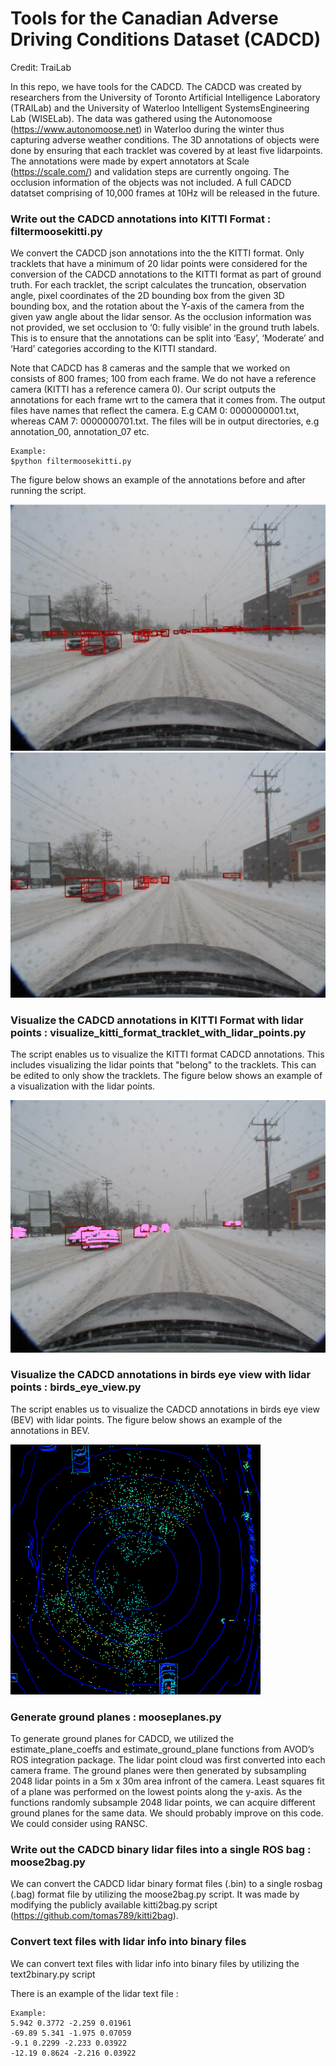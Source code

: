 # Tools for the Canadian Adverse Driving Conditions Dataset (CADCD)

Credit: TraiLab 

In this repo, we have tools for the CADCD. The CADCD was created by researchers from the University of Toronto Artificial Intelligence Laboratory (TRAILab) and 
the University of Waterloo Intelligent SystemsEngineering Lab (WISELab). The data was gathered using the 
Autonomoose (https://www.autonomoose.net) in Waterloo during the winter thus capturing adverse weather conditions. 
The 3D annotations of objects were done by ensuring that each tracklet was covered by at least five lidarpoints. 
The annotations were made by expert annotators at Scale (https://scale.com/) and validation steps are currently ongoing.
The occlusion information of the objects was not included. A full CADCD datatset comprising of 10,000 frames
at 10Hz will be released in the future. 


### Write out the CADCD annotations into KITTI Format : filtermoosekitti.py 

We convert the CADCD json annotations into the the KITTI format. Only tracklets that have a minimum of 20 lidar points were 
considered for the conversion of the CADCD annotations to the KITTI format as part of ground truth.
For each tracklet, the script calculates the truncation, observation angle, pixel coordinates of the 2D bounding box from the given 3D bounding box, and the rotation about the Y-axis of the camera from the given yaw angle about the lidar sensor. 
As the occlusion information was not provided, we set occlusion to ‘0: fully visible’ in the ground truth labels. 
This is to ensure that the annotations can be split into ‘Easy’, ‘Moderate’ and ‘Hard’ categories according to the KITTI standard.

Note that CADCD has 8 cameras and the sample that we worked on consists of 800 frames; 100 from each frame. We do not have a reference camera (KITTI has a reference camera 0). Our script outputs the annotations for each frame wrt to the camera that it comes from. The output files have names that reflect the camera. E.g CAM 0: 0000000001.txt, whereas CAM 7: 0000000701.txt. The files will be in output directories, e.g annotation_00, annotation_07 etc.


	Example:
	$python filtermoosekitti.py


The figure below shows an example of the annotations before and after running the script. 


![alt text](https://github.com/asvath/cadcd/blob/master/pics/annotations_before_conversion.png)
![alt text](https://github.com/asvath/cadcd/blob/master/pics/annotations_after_conversion.png)

### Visualize the CADCD annotations in KITTI Format with lidar points : visualize_kitti_format_tracklet_with_lidar_points.py

The script enables us to visualize the KITTI format CADCD annotations. This includes visualizing the lidar points that "belong" to the tracklets. This can be edited to only show the tracklets. The figure below shows an example of a visualization with the lidar points.

![alt text](https://github.com/asvath/cadcd/blob/master/pics/tracklets_w_lidar.png)


### Visualize the CADCD annotations in birds eye view with lidar points : birds_eye_view.py

The script enables us to visualize the CADCD annotations in birds eye view (BEV) with lidar points. The figure below shows an example of the annotations in BEV.

<img src="https://github.com/asvath/cadcd/blob/master/pics/moose_bev_11.png" width="400" height="400">


### Generate ground planes : mooseplanes.py
To generate ground planes for CADCD, we utilized the estimate_plane_coeffs and estimate_ground_plane functions from AVOD’s ROS integration package. The lidar point cloud was first converted into each camera frame. The ground planes were then generated by subsampling 2048 lidar points in a 5m x 30m area infront of the camera. Least squares fit of a plane was performed on the lowest points along the y-axis. As the functions randomly subsample 2048 lidar points, we can acquire different ground planes for the same data. We should probably improve on this code. We could consider using RANSC. 

### Write out the CADCD binary lidar files into a single ROS bag : moose2bag.py 
We can convert the CADCD lidar binary format files (.bin) to a single rosbag (.bag) format file by utilizing the moose2bag.py script. It was made by modifying the publicly available kitti2bag.py script
(https://github.com/tomas789/kitti2bag).

### Convert text files with lidar info into binary files

We can convert text files with lidar info into binary files by utilizing the text2binary.py script

There is an example of the lidar text file  :

	Example:
	5.942 0.3772 -2.259 0.01961
	-69.89 5.341 -1.975 0.07059
	-9.1 0.2299 -2.233 0.03922
	-12.19 0.8624 -2.216 0.03922
	



